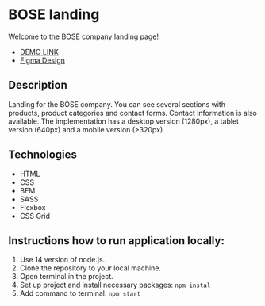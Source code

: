 # BOSE landing
Welcome to the BOSE company landing page!
 - [DEMO LINK](https://DaveBeetle.github.io/bose-landing/)
 - [Figma Design](https://www.figma.com/file/OMjQNb3hg1LKMV4OwyQ3Ao/BOSE?node-id=0-1)

## Description
Landing for the BOSE company. You can see several sections with products, product categories and contact forms. Contact information is also available.
The implementation has a desktop version (1280px), a tablet version (640px) and a mobile version (>320px).

## Technologies
- HTML
- CSS
- BEM
- SASS
- Flexbox
- CSS Grid

## Instructions how to run application locally:
1. Use 14 version of node.js.
2. Clone the repository to your local machine.
3. Open terminal in the project.
4. Set up project and install necessary packages: `npm instal`
5. Add command to terminal: `npm start`
